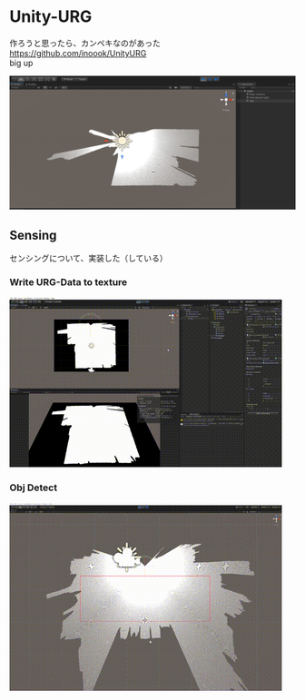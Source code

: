 # Unity-URG

作ろうと思ったら、カンペキなのがあった  
https://github.com/inoook/UnityURG  
big up

![debug ray](gizmo.jpg)

## Sensing

センシングについて、実装した（している）

### Write URG-Data to texture

![urg data texture](write2tex.gif)

### Obj Detect

![pass way](pass.gif)
